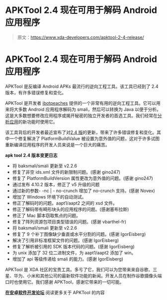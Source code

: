 # APKTool 2.4 现在可用于解码 Android 应用程序

> 原文：<https://www.xda-developers.com/apktool-2-4-release/>

# APKTool 2.4 现在可用于解码 Android 应用程序

APKTool 是反编译 Android APKs 最流行的逆向工程工具。该工具已经到了 2.4 版本，有许多错误修复和变化。

APKTool 是开发者 [ibotpeaches](https://forum.xda-developers.com/member.php?u=3924617) 提供的一个非常有用的逆向工程工具。它可以用来将大多数 Android 应用程序解码为 smali，然后可以转换为 Java 以便于分析。这是大多数想要修改应用程序或揭开秘密的独立开发者的首选工具。我们经常在[分析应用](https://xda-developers.com/tag/apk-teardown)的新功能时使用它。

该工具背后的开发者最近宣布了对[2.4 版](https://forum.xda-developers.com/showthread.php?p=79028225#post79028225)的更新，带来了许多错误修复和变化。其中一个修复解决了 PlatformBuildValue 被设置为意外值的问题，这对于许多试图重新编译应用程序的开发人员来说是一个巨大的痛苦。

**apk tool 2.4 版本变更日志**

*   将 baksmali/smali 更新至 v2.2.6
*   修复了非空 ids.xml 文件的新限制问题。(感谢 gino247)
*   修复了 PlatformBuildVersion 属性更改为意外值的问题。(感谢 gino247)
*   通过发布 4.10.2 版本，修正了 v5 升级的问题
*   通过新的参数- -nc | - no-crunch 增加了 no-crunch 支持。(感谢 Novex)
*   增加了 Windows 环境下的自动测试。
*   修正了解码时的问题。aapt1/aapt2 之间的 xsd 文件。
*   修正了解码带有畸形块头的应用程序的问题。(感谢塞布拉斯)
*   修正了 Mac 脚本窃取焦点的问题。
*   修复了阵列资源包项目类型错误的问题。(感谢 vbarthel-fr)
*   将 baksmali/smali 更新至 v2.2.6
*   修复了 9 个补丁图像缺少垂直或水平分割的问题。(感谢 IgorEisberg)
*   解决了引用非标准框架文件的问题。(感谢 IgorEisberg)
*   修复了解析被引用的 SDK 版本代码的问题。(感谢 IgorEisberg)
*   为 unix 添加了 32 位二进制文件，为 aapt1/aapt2 添加了 win。
*   增加了 api 等级传递给 smali 的能力。(感谢 IgorEisberg)

APKTool 是 XDA 社区的宝贵工具。多亏了它，我们可以为您带来来自谷歌、三星、华为、小米和其他公司的最新软件功能的新闻。开发人员在制作谷歌摄像头端口时也使用它。我们感谢 APKTool，感谢它带来的一切可能。

[**在安卓软件开发论坛**](https://forum.xda-developers.com/showthread.php?t=1755243) 阅读更多关于 APKTool 的内容